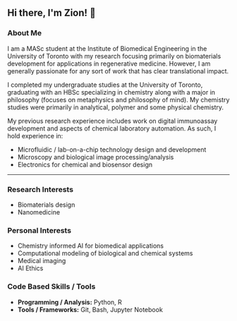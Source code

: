 ## Hi there, I'm Zion! 👋

### About Me 
I am a MASc student at the Institute of Biomedical Engineering in the University of Toronto with my research focusing primarily on biomaterials development for applications in regenerative medicine. However, I am generally passionate for any sort of work that has clear translational impact. 

I completed my undergraduate studies at the University of Toronto, graduating with an HBSc specializing in chemistry along with a major in philosophy (focuses on metaphysics and philosophy of mind). My chemistry studies were primarily in analytical, polymer and some physical chemistry. 

My previous research experience includes work on digital immunoassay development and aspects of chemical laboratory automation. As such, I hold experience in: 
- Microfluidic / lab-on-a-chip technology design and development
- Microscopy and biological image processing/analysis
- Electronics for chemical and biosensor design 

------

### Research Interests 
- Biomaterials design
- Nanomedicine 

### Personal Interests 
- Chemistry informed AI for biomedical applications
- Computational modeling of biological and chemical systems
- Medical imaging
- AI Ethics

### Code Based Skills / Tools 
- **Programming / Analysis:** Python, R
- **Tools / Frameworks:** Git, Bash, Jupyter Notebook

